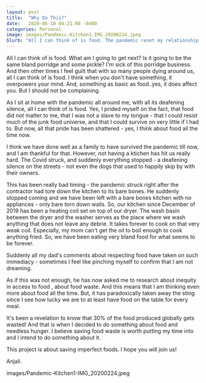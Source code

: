 ```yaml
---
layout: post
title:  "Why Do This?"
date:   2020-06-10 04:21:08 -0400
categories: Personal
image: images/Pandemic-Kitchen1-IMG_20200224.jpeg
blurb: "All I can think of is food. The pandemic reset my relationship with food..."
---
```

All I can think of is food. What am I going to get next? Is it going to be the same bland porridge and some pickle?  I'm sick of this porridge business. And then other times I feel guilt that with so many people dying around us, all I can think of is food. I think when you don't have something, it overpowers your mind. And, something as basic as food..yes, it does affect you. But I should not be complaining.

As I sit at home with the pandemic all around me, with all its deafening silence, all I can think of is food. Yes, I prided myself on the fact, that food did not matter to me, that I was not a slave to my tongue - that I could resist much of the junk food universe, and that I could survive on very little if I had to. But now, all that pride has been shattered - yes, I think about food all the time now. 

I think we have done well as a family to have survived the pandemic till now, and I am thankful for that. However, not having a ktichen has hit us really hard.
The Covid struck, and suddenly everything stopped - a deafening silence on the streets - not even the dogs that used to happily skip by with their owners. 

This has been really bad timing - the pandemic struck right after the contractor had tore down the kitchen to its bare bones. He suddenly stopped coming and we have been left with a bare bones kitchen with no appliances - only bare torn down walls. 
So, our kitchen since December of 2019 has been a heating coil set on top of our dryer. The wash basin between the dryer and the washer serves as the place where we wash anything that does not leave any debrie. It takes forever to cook on that very weak coil. Especially, my mom can't get the oil to boil enough to cook anything fried. So, we have been eating very bland food for what seems to be forever.

Suddenly all my dad's comments about respecting food have taken on such immediacy - sometimes I feel like pinching myself to confirm that I am not dreaming.

As if this was not enough, he has now asked me to research about inequity in access to food , about food waste. And this means that I am thinking even more about food all the time. But, it has paradoxically taken away the sting since I see how lucky we are to at least have food on the table for every meal.

It's been a revelation to know that 30% of the food produced globally gets wasted! And that is when I decided to do something about food and needless hunger. I believe saving food waste is worth putting my time into and I intend to do something about it.

This project is about saving imperfect foods.  I hope you will join us!

Anjali.

images/Pandemic-Kitchen1-IMG_20200224.jpeg

